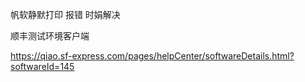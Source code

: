 帆软静默打印 报错 时娟解决

顺丰测试环境客户端

https://qiao.sf-express.com/pages/helpCenter/softwareDetails.html?softwareId=145







